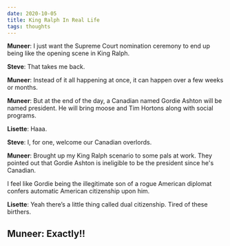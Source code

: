 ```yaml
---
date: 2020-10-05
title: King Ralph In Real Life
tags: thoughts
---
```


**Muneer**: I just want the Supreme Court nomination ceremony to end up being like the opening scene in King Ralph.

**Steve**: That takes me back.

**Muneer**: Instead of it all happening at once, it can happen over a few weeks or months.

**Muneer**: But at the end of the day, a Canadian named Gordie Ashton will be named president.  He will bring moose and Tim Hortons along with social programs.

**Lisette**: Haaa.

**Steve**: I, for one, welcome our Canadian overlords.

**Muneer**: Brought up my King Ralph scenario to some pals at work. They pointed out that Gordie Ashton is ineligible to be the president since he's Canadian.

I feel like Gordie being the illegitimate son of a rogue American diplomat confers automatic American citizenship upon him.

**Lisette**: Yeah there’s a little thing called dual citizenship. Tired of these birthers.

**Muneer**: Exactly!!
---